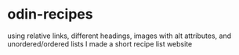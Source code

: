 # odin-recipes
using relative links, different headings, images with alt attributes, and unordered/ordered lists I made a short recipe list website